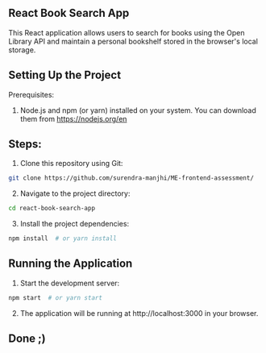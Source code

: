 ## React Book Search App

This React application allows users to search for books using the Open Library API and maintain a personal bookshelf stored in the browser's local storage.

## Setting Up the Project

Prerequisites:

1. Node.js and npm (or yarn) installed on your system. You can download them from https://nodejs.org/en

## Steps:

1. Clone this repository using Git:

```bash
git clone https://github.com/surendra-manjhi/ME-frontend-assessment/
```

2. Navigate to the project directory:

```bash
cd react-book-search-app
```

3. Install the project dependencies:

```bash
npm install  # or yarn install
```

## Running the Application

1. Start the development server:

```bash
npm start  # or yarn start
```

2. The application will be running at http://localhost:3000 in your browser.

## Done ;)
